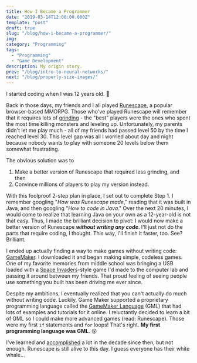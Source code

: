 ```yaml
---
title: How I Became a Programmer
date: "2019-03-14T12:00:00.000Z"
template: "post"
draft: true
slug: "/blog/how-i-became-a-programmer/"
img: 
category: "Programming"
tags:
  - "Programming"
  - "Game Development"
description: My origin story.
prev: "/blog/intro-to-neural-networks/"
next: "/blog/properly-size-images/"
---
```


I started coding when I was 12 years old. 👶

Back in those days, my friends and I all played [Runescape](https://www.runescape.com), a popular browser-based MMORPG. Those who've played Runescape will remember that it requires lots of [grinding](https://en.wikipedia.org/wiki/Grinding_(gaming)) - the "best" players were the ones who spent the most time killing monsters and leveling up. Unfortunately, my parents didn't let me play much - all of my friends had passed level 50 by the time I reached level 30. This level gap was <span class="crossed-out">all I worried about day and night because nobody wants to play with someone 20 levels below them</span> somewhat frustrating.

The obvious solution was to

1. Make a better version of Runescape that required less grinding, and then
2. Convince millions of players to play my version instead.

With this foolproof 2-step plan in place, I set out to complete Step 1. I remember googling "_How was Runescape made_," reading that it was built in Java, and then googling "_How to code in Java_." Over the next 20 minutes, I would come to realize that learning Java on your own as a 12-year-old is not that easy. Thus, I made the brilliant decision to pivot: I would now make a better version of Runescape **_without writing any code_**. <span class="emph-special">I'll just not do the parts that require coding</span>, I thought. <span class="emph-special">This way, I'll finish it faster, too</span>. See? Brilliant.

I ended up actually finding a way to make games without writing code: [GameMaker](https://www.yoyogames.com/gamemaker). I downloaded it and began making simple, codeless games. One of my favorite memories from middle school was bringing a USB loaded with a [Space Invaders](https://en.wikipedia.org/wiki/Space_Invaders)-style game I'd made to the computer lab and passing it around between my friends. That proud feeling of seeing people use something you built has been driving me ever since.

Despite my ambitions, I eventually realized that you can't actually do much without writing code. Luckily, Game Maker supported a proprietary programming language called the [GameMaker Language](https://docs.yoyogames.com/source/dadiospice/002_reference/001_gml%20language%20overview/) (GML) that had lots of examples and tutorials for it online. I reluctantly decided to learn a bit of GML so I could make more advanced games (read: Runescape). Those were my first `if` statements and `for` loops! That's right. **My first programming language was GML**. 😲

I've learned and <a href="/about" target="_blank">accomplished</a> a lot in the decade since then, but not enough. Runescape is still alive to this day. I guess everyone has their white whale...
